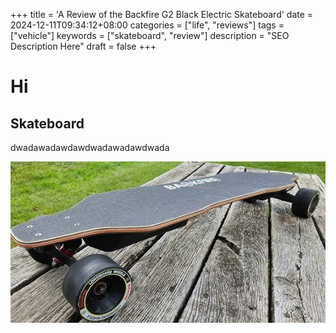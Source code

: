 +++
title = 'A Review of the Backfire G2 Black Electric Skateboard'
date = 2024-12-11T09:34:12+08:00
categories = ["life", "reviews"]
tags = ["vehicle"]
keywords = ["skateboard", "review"]
description = "SEO Description Here"
draft = false
+++

# Hi

## Skateboard

dwadawadawdawdwadawadawdwada


![alt text](/images/skateboard.png)
